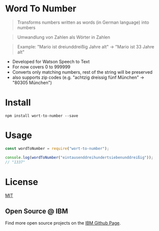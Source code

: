 # Word To Number

> Transforms numbers written as words (in German language) into numbers

> Umwandlung von Zahlen als Wörter in Zahlen

> Example: "Mario ist dreiunddreißig Jahre alt" -> "Mario ist 33 Jahre alt"

- Developed for Watson Speech to Text
- For now covers 0 to 999999
- Converts only matching numbers, rest of the string will be preserved
- also supports zip codes (e.g. "achtzig dreissig fünf München" -> "80305 München")

# Install

```
npm install wort-to-number --save
```

# Usage

```javascript
const wordToNumber = require("wort-to-number");

console.log(wordToNumber("eintausenddreihundertsiebenunddreißig"));
// "1337"
```

# License

[MIT](https://tldrlegal.com/license/mit-license)

## Open Source @ IBM

Find more open source projects on the
[IBM Github Page](http://ibm.github.io/).
